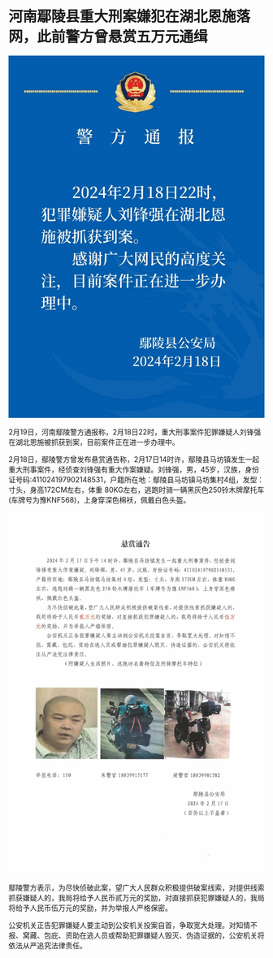 # 河南鄢陵县重大刑案嫌犯在湖北恩施落网，此前警方曾悬赏五万元通缉

![6842f9a98cdcdaccb9114ebeb6730579.jpg](https://raw.githubusercontent.com/qqhsx/qqnews_image/main/2024/02/19/河南鄢陵县重大刑案嫌犯在湖北恩施落网，此前警方曾悬赏五万元通缉/6842f9a98cdcdaccb9114ebeb6730579.jpg)

2月19日，河南鄢陵警方通报称，2月18日22时，重大刑事案件犯罪嫌疑人刘锋强在湖北恩施被抓获到案，目前案件正在进一步办理中。

2月18日，鄢陵警方曾发布悬赏通告称，2月17日14时许，鄢陵县马坊镇发生一起重大刑事案件，经侦查刘锋强有重大作案嫌疑。刘锋强，男，45岁，汉族，身份证号码:411024197902148531，户籍所在地：鄢陵县马坊镇马坊集村4组，发型：寸头，身高172CM左右，体重
80KG左右，逃跑时骑一辆黑灰色250铃木牌摩托车(车牌号为豫KNF568)，上身穿深色棉袄，佩戴白色头盔。

![e6cca169b6a142a4d33cf434cbe8d2f4.jpg](https://raw.githubusercontent.com/qqhsx/qqnews_image/main/2024/02/19/河南鄢陵县重大刑案嫌犯在湖北恩施落网，此前警方曾悬赏五万元通缉/e6cca169b6a142a4d33cf434cbe8d2f4.jpg)

鄢陵警方表示，为尽快侦破此案，望广大人民群众积极提供破案线索，对提供线索抓获嫌疑人的，我局将给予人民币贰万元的奖励，对直接抓获犯罪嫌疑人的，我局将给予人民币伍万元的奖励，并为举报人严格保密。

公安机关正告犯罪嫌疑人要主动到公安机关投案自首，争取宽大处理。对知情不报、窝藏、包庇、资助在逃人员或帮助犯罪嫌疑人毁灭、伪造证据的，公安机关将依法从严追究法律责任。

